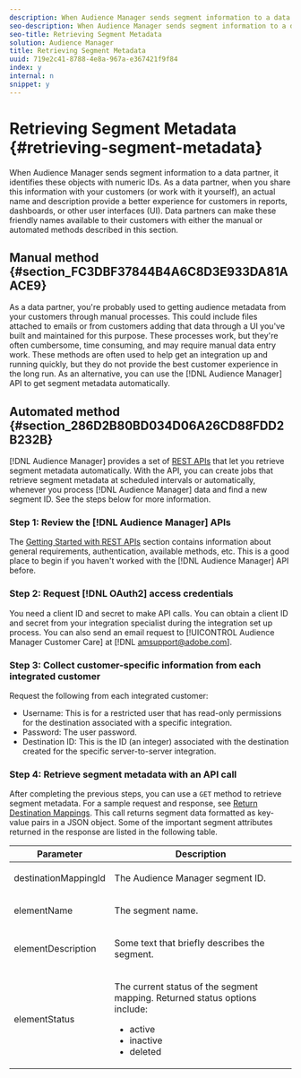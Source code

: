 ```yaml
---
description: When Audience Manager sends segment information to a data partner, it identifies these objects with numeric IDs. As a data partner, when you share this information with your customers (or work with it yourself), an actual name and description provide a better experience for customers in reports, dashboards, or other user interfaces (UI). Data partners can make these friendly names available to their customers with either the manual or automated methods described in this section.
seo-description: When Audience Manager sends segment information to a data partner, it identifies these objects with numeric IDs. As a data partner, when you share this information with your customers (or work with it yourself), an actual name and description provide a better experience for customers in reports, dashboards, or other user interfaces (UI). Data partners can make these friendly names available to their customers with either the manual or automated methods described in this section.
seo-title: Retrieving Segment Metadata
solution: Audience Manager
title: Retrieving Segment Metadata
uuid: 719e2c41-8788-4e8a-967a-e367421f9f84
index: y
internal: n
snippet: y
---
```


# Retrieving Segment Metadata {#retrieving-segment-metadata}

When Audience Manager sends segment information to a data partner, it identifies these objects with numeric IDs. As a data partner, when you share this information with your customers (or work with it yourself), an actual name and description provide a better experience for customers in reports, dashboards, or other user interfaces (UI). Data partners can make these friendly names available to their customers with either the manual or automated methods described in this section.

## Manual method {#section_FC3DBF37844B4A6C8D3E933DA81AACE9}

As a data partner, you're probably used to getting audience metadata from your customers through manual processes. This could include files attached to emails or from customers adding that data through a UI you've built and maintained for this purpose. These processes work, but they're often cumbersome, time consuming, and may require manual data entry work. These methods are often used to help get an integration up and running quickly, but they do not provide the best customer experience in the long run. As an alternative, you can use the [!DNL Audience Manager] API to get segment metadata automatically.

## Automated method {#section_286D2B80BD034D06A26CD88FDD2B232B}

[!DNL Audience Manager] provides a set of [REST APIs](../../c-api/c-rest-api-main/c-rest-api-main.md#concept_B512E6C3410A4304A672588A60A792B1) that let you retrieve segment metadata automatically. With the API, you can create jobs that retrieve segment metadata at scheduled intervals or automatically, whenever you process [!DNL Audience Manager] data and find a new segment ID. See the steps below for more information.

### Step 1: Review the [!DNL Audience Manager] APIs

The [Getting Started with REST APIs](../../c-api/c-rest-api-main/aam-api-getting-started.md#concept_2745BC64D5BD43A49DA6020E42280863) section contains information about general requirements, authentication, available methods, etc. This is a good place to begin if you haven't worked with the [!DNL Audience Manager] API before.

### Step 2: Request [!DNL OAuth2] access credentials

You need a client ID and secret to make API calls. You can obtain a client ID and secret from your integration specialist during the integration set up process. You can also send an email request to [!UICONTROL Audience Manager Customer Care] at [!DNL amsupport@adobe.com].

### Step 3: Collect customer-specific information from each integrated customer

Request the following from each integrated customer:

* Username: This is for a restricted user that has read-only permissions for the destination associated with a specific integration.
* Password: The user password.
* Destination ID: This is the ID (an integer) associated with the destination created for the specific server-to-server integration.

### Step 4: Retrieve segment metadata with an API call

After completing the previous steps, you can use a `GET` method to retrieve segment metadata. For a sample request and response, see [Return Destination Mappings](../../c-api/c-rest-api-main/aam-api-destinations/aam-api-retrieve-destinations.md#reference_2EF17D608D804F2FAC95AE18B3F0DCA3). This call returns segment data formatted as key-value pairs in a JSON object. Some of the important segment attributes returned in the response are listed in the following table.

<table id="table_446384AE9A36408A9C570CB7DB72C3D6"> 
 <thead> 
  <tr> 
   <th colname="col1" class="entry"> Parameter </th> 
   <th colname="col2" class="entry"> Description </th> 
  </tr> 
 </thead>
 <tbody> 
  <tr> 
   <td colname="col1"> <p> <span class="codeph"> destinationMappingId</span> </p> </td> 
   <td colname="col2"> <p>The <span class="keyword"> Audience Manager</span> segment ID. </p> </td> 
  </tr> 
  <tr> 
   <td colname="col1"> <p> <span class="codeph"> elementName</span> </p> </td> 
   <td colname="col2"> <p>The segment name. </p> </td> 
  </tr> 
  <tr> 
   <td colname="col1"> <p> <span class="codeph"> elementDescription</span> </p> </td> 
   <td colname="col2"> <p>Some text that briefly describes the segment. </p> </td> 
  </tr> 
  <tr> 
   <td colname="col1"> <p> <span class="codeph"> elementStatus</span> </p> </td> 
   <td colname="col2"> <p>The current status of the segment mapping. Returned status options include: </p> 
    <ul id="ul_BA3A1F5A773D4ECD9A1A3A1118BDDA8A"> 
     <li id="li_A12B858BD0AD4F35BCD50A4D113D86FF"> <span class="codeph"> active</span> </li> 
     <li id="li_98C04A861C2D4364B5FBD24498E8E9C5"> <span class="codeph"> inactive</span> </li> 
     <li id="li_1913A10948894FF3B507C0A3FE775CC1"> <span class="codeph"> deleted</span> </li> 
    </ul> </td> 
  </tr> 
 </tbody> 
</table>